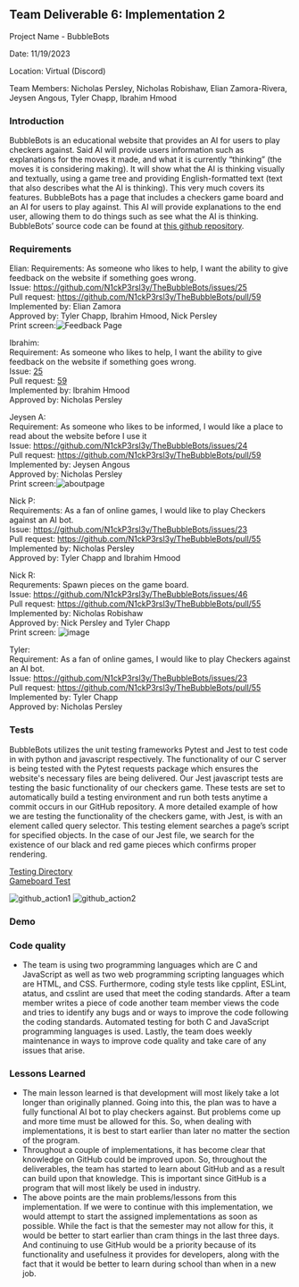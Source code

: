 ## Team Deliverable 6: Implementation 2
Project Name - BubbleBots

Date: 11/19/2023

Location: Virtual (Discord)

Team Members: Nicholas Persley, Nicholas Robishaw, Elian Zamora-Rivera, Jeysen Angous, Tyler Chapp, Ibrahim Hmood

### Introduction
  BubbleBots is an educational website that provides an AI for users to play checkers against. Said AI will provide users information such as explanations for the moves it made, and what it is currently “thinking” (the moves it is considering making). It will show what the AI is thinking visually and textually, using a game tree and providing English-formatted text (text that also describes what the AI is thinking). This very much covers its features. BubbleBots has a page that includes a checkers game board and an AI for users to play against. This AI will provide explanations to the end user, allowing them to do things such as see what the AI is thinking. BubbleBots’ source code can be found at [this github repository](https://github.com/N1ckP3rsl3y/TheBubbleBots).

### Requirements

Elian:
Requirements: As someone who likes to help, I want the ability to give feedback on the website if something goes wrong.\
Issue: https://github.com/N1ckP3rsl3y/TheBubbleBots/issues/25 \
Pull request: https://github.com/N1ckP3rsl3y/TheBubbleBots/pull/59 \
Implemented by: Elian Zamora \
Approved by: Tyler Chapp, Ibrahim Hmood, Nick Persley \
Print screen:![Feedback Page](https://github.com/N1ckP3rsl3y/TheBubbleBots/assets/128747430/b4158a18-1c97-42be-8800-3937440d51f9)

Ibrahim: \
Requirement: As someone who likes to help, I want the ability to give feedback on the website if something goes wrong. \
Issue: [25](https://github.com/N1ckP3rsl3y/TheBubbleBots/issues/25) \
Pull request: [59](https://github.com/N1ckP3rsl3y/TheBubbleBots/pull/59) \
Implemented by: Ibrahim Hmood \
Approved by: Nicholas Persley 

Jeysen A:  
Requirement: As someone who likes to be informed, I would like a place to read about the website before I use it  
Issue: https://github.com/N1ckP3rsl3y/TheBubbleBots/issues/24  
Pull request: https://github.com/N1ckP3rsl3y/TheBubbleBots/pull/59  
Implemented by: Jeysen Angous  
Approved by: Nicholas Persley  
Print screen:![aboutpage](https://github.com/N1ckP3rsl3y/TheBubbleBots/assets/93228715/9ea55c3b-73f5-49e3-a3d1-64ee59a28875)

Nick P: \
Requirements: As a fan of online games, I would like to play Checkers against an AI bot.\
Issue: https://github.com/N1ckP3rsl3y/TheBubbleBots/issues/23 \
Pull request: https://github.com/N1ckP3rsl3y/TheBubbleBots/pull/55 \
Implemented by: Nicholas Persley \
Approved by: Tyler Chapp and Ibrahim Hmood

Nick R: \
Requrements: Spawn pieces on the game board. \
Issue: https://github.com/N1ckP3rsl3y/TheBubbleBots/issues/46 \
Pull request: https://github.com/N1ckP3rsl3y/TheBubbleBots/pull/55 \
Implemented by: Nicholas Robishaw \
Approved by: Nick Persley and Tyler Chapp \
Print screen: ![image](https://github.com/N1ckP3rsl3y/TheBubbleBots/assets/93451175/8594ffd8-0914-46bd-b59b-0fdbb879dba7)

Tyler:\
Requirement: As a fan of online games, I would like to play Checkers against an AI bot.\
Issue: https://github.com/N1ckP3rsl3y/TheBubbleBots/issues/23 \
Pull request: https://github.com/N1ckP3rsl3y/TheBubbleBots/pull/55 \
Implemented by: Tyler Chapp \
Approved by: Nicholas Persley

### Tests
BubbleBots utilizes the unit testing frameworks Pytest and Jest to test code in with python and javascript respectively. The functionality of our C server is being tested with the Pytest requests package which ensures the website's necessary files are being delivered. Our Jest javascript tests are testing the basic functionality of our checkers game. These tests are set to automatically build a testing environment and run both tests anytime a commit occurs in our GitHub repository. A more detailed example of how we are testing the functionality of the checkers game, with Jest, is with an element called query selector. This testing element searches a page’s script for specified objects. In the case of our Jest file, we search for the existence of our black and red game pieces which confirms proper rendering.

[Testing Directory](https://github.com/N1ckP3rsl3y/TheBubbleBots/tree/main/testing) \
[Gameboard Test](https://github.com/N1ckP3rsl3y/TheBubbleBots/blob/feature_playcheckers/testing/__tests__/index.test.js)

![github_action1](https://github.com/N1ckP3rsl3y/TheBubbleBots/assets/95588532/fadec4da-aaa1-4ee5-b61e-11fa5b1000a5)
![github_action2](https://github.com/N1ckP3rsl3y/TheBubbleBots/assets/95588532/15603f31-d4b6-4dc3-be50-ef0779b1c02a)

### Demo
### Code quality
- The team is using two programming languages which are C and JavaScript as well as two web programming scripting languages which are HTML, and CSS. Furthermore, coding style tests like cpplint, ESLint, atatus, and csslint are used that meet the coding standards. After a team member writes a piece of code another team member views the code and tries to identify any bugs and or ways to improve the code following the coding standards. Automated testing for both C and JavaScript programming languages is used. Lastly, the team does weekly maintenance in ways to improve code quality and take care of any issues that arise.
### Lessons Learned

- The main lesson learned is that development will most likely take a lot longer than originally planned. Going into this, the plan was to have a fully functional AI bot to play checkers against. But problems come up and more time must be allowed for this. So, when dealing with implementations, it is best to start earlier than later no matter the section of the program.
- Throughout a couple of implementations, it has become clear that knowledge on GitHub could be improved upon. So, throughout the deliverables, the team has started to learn about GitHub and as a result can build upon that knowledge. This is important since GitHub is a program that will most likely be used in industry.
- The above points are the main problems/lessons from this implementation. If we were to continue with this implementation, we would attempt to start the assigned implementations as soon as possible. While the fact is that the semester may not allow for this, it would be better to start earlier than cram things in the last three days. And continuing to use GitHub would be a priority because of its functionality and usefulness it provides for developers, along with the fact that it would be better to learn during school than when in a new job.
